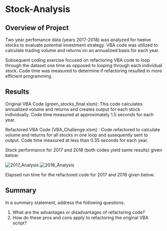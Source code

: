 # Stock-Analysis


## Overview of Project

Two year perfomance data (years 2017-2018) was analyzed for twelve stocks to evaluate potential investment strategy.  VBA code was utilized to calculate trading volume and returns on an annualized basis for each year.   

Subsequent coding exercise focused on refactoring VBA code to loop through the dataset one time as opposed to looping through each individual stock.  Code time was measured to determine if refactoring resulted in more efficient programming.

## Results

Original VBA Code (green_stocks_final.xlsm): This code calculates annualized volume and returns and creates output for each stock individually.  Code time measured at approximately 1.5 seconds for each year.

Refactored VBA Code (VBA_Challenge.xlsm) : Code refactored to calculate volume and returns for all stocks in one loop and susequently sent to output.  Code time measured at less than 0.35 seconds for each year.

Stock performance for 2017 and 2018 (both codes yield same results) given below:

![2017_Analysis](https://user-images.githubusercontent.com/71353552/95018749-dfe45200-061e-11eb-9491-ef8b378278b9.PNG)
![2018_Analysis](https://user-images.githubusercontent.com/71353552/95018828-53865f00-061f-11eb-82f2-a2867abe0096.PNG)














Elapsed run time for the refactored code for 2017 and 2018 given below:





## Summary

In a summary statement, address the following questions:
1. What are the advantages or disadvantages of refactoring code?
2. How do these pros and cons apply to refactoring the original VBA script?


